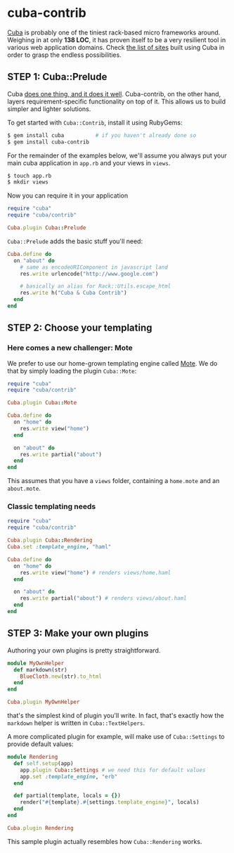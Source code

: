 # cuba-contrib

[Cuba][cuba] is probably one of the tiniest rack-based micro
frameworks around. Weighing in at only __138 LOC__, it has proven
itself to be a very resilient tool in various web application domains.
Check [the list of sites][sites] built using Cuba in order to
grasp the endless possibilities.

## STEP 1: Cuba::Prelude

Cuba [does one thing, and it does it well][unix]. Cuba-contrib, on
the other hand, layers requirement-specific functionality on
top of it. This allows us to build simpler and lighter solutions.

To get started with `Cuba::Contrib`, install it using RubyGems:

``` bash
$ gem install cuba          # if you haven't already done so
$ gem install cuba-contrib
```

For the remainder of the examples below, we'll assume you
always put your main cuba application in `app.rb` and your
views in `views`.

``` bash
$ touch app.rb
$ mkdir views
```

Now you can require it in your application

``` ruby
require "cuba"
require "cuba/contrib"

Cuba.plugin Cuba::Prelude
```

`Cuba::Prelude` adds the basic stuff you'll need:

``` ruby
Cuba.define do
  on "about" do
    # same as encodeURIComponent in javascript land
    res.write urlencode("http://www.google.com")

    # basically an alias for Rack::Utils.escape_html
    res.write h("Cuba & Cuba Contrib")
  end
end
```

## STEP 2: Choose your templating

### Here comes a new challenger: Mote

We prefer to use our home-grown templating engine called
[Mote][mote]. We do that by simply loading the plugin `Cuba::Mote`:

``` ruby
require "cuba"
require "cuba/contrib"

Cuba.plugin Cuba::Mote

Cuba.define do
  on "home" do
    res.write view("home")
  end

  on "about" do
    res.write partial("about")
  end
end
```

This assumes that you have a `views` folder, containing a `home.mote`
and an `about.mote`.

### Classic templating needs

``` ruby
require "cuba"
require "cuba/contrib"

Cuba.plugin Cuba::Rendering
Cuba.set :template_engine, "haml"

Cuba.define do
  on "home" do
    res.write view("home") # renders views/home.haml
  end

  on "about" do
    res.write partial("about") # renders views/about.haml
  end
end
```

## STEP 3: Make your own plugins

Authoring your own plugins is pretty straightforward.

``` ruby
module MyOwnHelper
  def markdown(str)
    BlueCloth.new(str).to_html
  end
end

Cuba.plugin MyOwnHelper
```

that's the simplest kind of plugin you'll write. In fact,
that's exactly how the `markdown` helper is written in
`Cuba::TextHelpers`.

A more complicated plugin for example, will make use of
`Cuba::Settings` to provide default values:

``` ruby
module Rendering
  def self.setup(app)
    app.plugin Cuba::Settings # we need this for default values
    app.set :template_engine, "erb"
  end

  def partial(template, locals = {})
    render("#{template}.#{settings.template_engine}", locals)
  end
end

Cuba.plugin Rendering
```

This sample plugin actually resembles how `Cuba::Rendering` works.

[cuba]: http://cuba.is
[sites]: http://cuba.is/sites
[mote]: http://github.com/soveran/mote
[unix]: http://en.wikipedia.org/wiki/Unix_philosophy